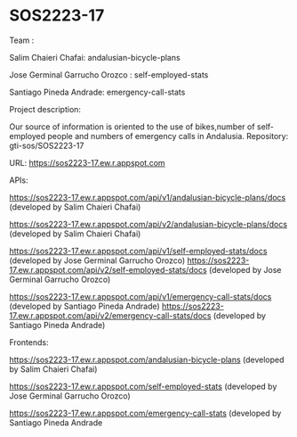 # SOS2223-17



Team :

Salim Chaieri Chafai: andalusian-bicycle-plans

Jose Germinal Garrucho Orozco : self-employed-stats

Santiago Pineda Andrade: emergency-call-stats

Project description:

Our source of information is oriented to the use of bikes,number of self-employed people and numbers of emergency calls in Andalusia.
Repository: gti-sos/SOS2223-17


URL: https://sos2223-17.ew.r.appspot.com


APIs:

https://sos2223-17.ew.r.appspot.com/api/v1/andalusian-bicycle-plans/docs (developed by Salim Chaieri Chafai)

https://sos2223-17.ew.r.appspot.com/api/v2/andalusian-bicycle-plans/docs (developed by Salim Chaieri Chafai)

https://sos2223-17.ew.r.appspot.com/api/v1/self-employed-stats/docs (developed by Jose Germinal Garrucho Orozco)
https://sos2223-17.ew.r.appspot.com/api/v2/self-employed-stats/docs (developed by Jose Germinal Garrucho Orozco)

https://sos2223-17.ew.r.appspot.com/api/v1/emergency-call-stats/docs (developed by Santiago Pineda Andrade)
https://sos2223-17.ew.r.appspot.com/api/v2/emergency-call-stats/docs (developed by Santiago Pineda Andrade)

Frontends:

https://sos2223-17.ew.r.appspot.com/andalusian-bicycle-plans (developed by Salim Chaieri Chafai)

https://sos2223-17.ew.r.appspot.com/self-employed-stats (developed by Jose Germinal Garrucho Orozco)

https://sos2223-17.ew.r.appspot.com/emergency-call-stats (developed by Santiago Pineda Andrade
